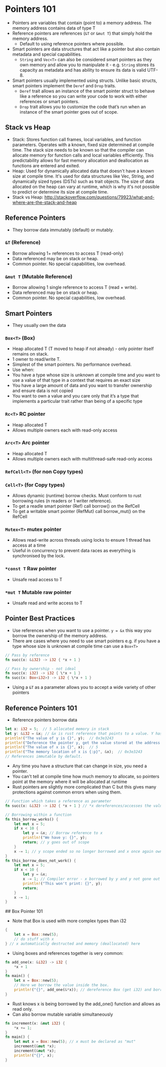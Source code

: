# Pointers 101

- Pointers are variables that contain (point to) a memory address. The memory address contains data of type T
- Reference pointers are references (`&T` or `&mut T`) that simply hold the memory address.
  - Default to using reference pointers where possible.
- Smart pointers are data structures that act like a pointer but also contain metadata and special capabilities.
  - `String` and `Vec<T>` can also be considered smart pointers as they own memory and allow you to manipulate it - e.g. `String` stores its capacity as metadata and has ability to ensure its data is valid UTF-8.
- Smart pointers usually implemented using structs. Unlike basic structs, smart pointers implement the `Deref` and `Drop` traits.
  - `Deref` trait allows an instance of the smart pointer struct to behave like a reference so you can write your code to work with either references or smart pointers.
  - `Drop` trait allows you to customize the code that’s run when an instance of the smart pointer goes out of scope.

## Stack vs Heap

- Stack: Stores function call frames, local variables, and function parameters. Operates with a known, fixed size determined at compile time. The stack size needs to be known so that the compiler can allocate memory for function calls and local variables efficiently. This predictability allows for fast memory allocation and deallocation as functions are entered and exited.
- Heap: Used for dynamically allocated data that doesn't have a known size at compile time. It's used for data structures like Vec, String, and dynamically sized types (DSTs) such as trait objects. The size of data allocated on the heap can vary at runtime, which is why it's not possible to predict or determine its size at compile time.
- Stack vs Heap: http://stackoverflow.com/questions/79923/what-and-where-are-the-stack-and-heap

## Reference Pointers

- They borrow data immutably (default) or mutably.

### `&T` (Reference)

- Borrow allowing 1+ references to access T (read-only)
- Data referenced may be on stack or heap.
- Common pointer. No special capabilities, low overhead.

### `&mut T` (Mutable Reference)

- Borrow allowing 1 single reference to access T (read + write).
- Data referenced may be on stack or heap.
- Common pointer. No special capabilities, low overhead.

## Smart Pointers

- They usually own the data

### `Box<T>` (Box)

- Heap allocated T (T moved to heap if not already) - only pointer itself remains on stack.
- 1 owner to read/write T.
- Simplest of the smart pointers. No performance overhead.
- Use when:
- You have a type whose size is unknown at compile time and you want to use a value of that type in a context that requires an exact size
- You have a large amount of data and you want to transfer ownership and ensure data is not copied
- You want to own a value and you care only that it’s a type that implements a particular trait rather than being of a specific type

### `Rc<T>` RC pointer

- Heap allocated T
- Allows multiple owners each with read-only access

### `Arc<T>` Arc pointer

- Heap allocated T
- Allows multiple owners each with multithread-safe read-only access

### `RefCell<T>` (for non Copy types)

### `Cell<T>` (for Copy types)

- Allows dynamic (runtime) borrow checks. Must conform to rust borrowing rules (n readers or 1 writer reference).
- To get a readle smart pointer (Ref<T>) call borrow() on the RefCell<T>
- To get a writable smart pointer (RefMut<T>) call borrow_mut() on the RefCell<T>

### `Mutex<T>` mutex pointer

- Allows read-write across threads using locks to ensure 1 thread has access at a time
- Useful in concurrency to prevent data races as everything is synchronised by the lock.

### `*const T` Raw pointer

- Unsafe read access to T

### `*mut T` Mutable raw pointer

- Unsafe read and write access to T

## Pointer Best Practices

- Use references when you want to use a pointer. `y = &x` this way you borrow the ownership of the memory address.
- There are cases where you need to use smart pointers e.g. if you have a type whose size is unknown at compile time can use a `Box<T>`

```rust
// Pass by reference
fn succ(x: &i32) -> i32 { *x + 1 }
```

```rust
// Pass by ownership - not ideal
fn succ(x: i32) -> i32 { \*x + 1 }
fn succ(x: Box<i32>) -> i32 { \*x + 1 }
```

- Using a `&T` as a parameter allows you to accept a wide variety of other pointers

## Reference Pointers 101

- Reference pointers borrow data

```rust
let x: i32 = 5;  // 5 allocated memory in stack
let y: &i32 = &x; // &x is rust reference that points to a value. Y has borrowed X via immutable reference pointer.
println!("The value of y is {}", y);  // 0x3e3243
println!("Deference the pointer y, get the value stored at the address {}", *y);  // 5
println!("The value of x is {}", x);  // 5
println!("The memory location of x is {:p}", &x);  // 0x3e3243
// References immutable by default.
```

- Any time you have a structure that can change in size, you need a pointer.
- You can't tell at compile time how much memory to allocate, so pointers point at the memory where it will be allocated at runtime
- Rust pointers are slightly more complicated than C but this gives many protections against common errors when using them.

```rust
// Function which takes a reference as parameter
fn succ(x: &i32) -> i32 { *x + 1 } // *x dereferences/accesses the value at memory location.
```

```rust
// Borrowing within a function
fn this_borrow_works() {
    let mut x = 5;
    if x < 10 {
        let y = &x; // Borrow reference to x
        println!("We have y: {}", y);
        return; // y goes out of scope
    }
    x -= 1; // y scope ended so no longer borrowed and x once again owner
}
fn this_borrow_does_not_work() {
    let mut x = 5;
    if x < 10 {
        let y = &x;
        x -= 1; // Compiler error - x borrowed by y and y not gone out of scope yet
        println!("This won't print: {}", y);
        return;
    }
    x -= 1;
}
```

## Box Pointer 101

- Note that Box is used with more complex types than i32

```rust
{
    let x = Box::new(5);
    // do stuff with x
} // x automatically destructed and memory (deallocated) here
```

- Using boxes and references together is very common:

```rust
fn add_one(x: &i32) -> i32 {
    *x + 1
}
fn main() {
    let x = Box::new(5);
    // Here we borrow the value inside the box.
    println!("{}", add_one(&*x)); // dereference Box (get i32) and borrow the i32 (get a reference pointer)
}
```

- Rust knows x is being borrowed by the add_one() function and allows as read only.
- Can also borrow mutable variable simultaneously

```rust
fn increment(x: &mut i32) {
    *x += 1;
}
fn main() {
    let mut x = Box::new(5); // x must be declared as "mut"
    increment(&mut *x);
    increment(&mut *x);
    println!("{}", x);
}
```

